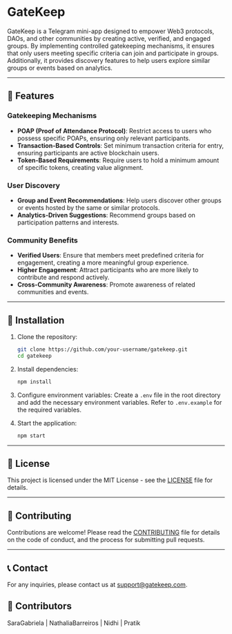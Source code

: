 # GateKeep

GateKeep is a Telegram mini-app designed to empower Web3 protocols, DAOs, and other communities by creating active, verified, and engaged groups. By implementing controlled gatekeeping mechanisms, it ensures that only users meeting specific criteria can join and participate in groups. Additionally, it provides discovery features to help users explore similar groups or events based on analytics.

---

## 🚀 Features

### Gatekeeping Mechanisms
- **POAP (Proof of Attendance Protocol)**: Restrict access to users who possess specific POAPs, ensuring only relevant participants.
- **Transaction-Based Controls**: Set minimum transaction criteria for entry, ensuring participants are active blockchain users.
- **Token-Based Requirements**: Require users to hold a minimum amount of specific tokens, creating value alignment.

### User Discovery
- **Group and Event Recommendations**: Help users discover other groups or events hosted by the same or similar protocols.
- **Analytics-Driven Suggestions**: Recommend groups based on participation patterns and interests.

### Community Benefits
- **Verified Users**: Ensure that members meet predefined criteria for engagement, creating a more meaningful group experience.
- **Higher Engagement**: Attract participants who are more likely to contribute and respond actively.
- **Cross-Community Awareness**: Promote awareness of related communities and events.

---

## 🔧 Installation

1. Clone the repository:
   ```bash
   git clone https://github.com/your-username/gatekeep.git
   cd gatekeep
   ```

2. Install dependencies:
   ```bash
   npm install
   ```

3. Configure environment variables:
   Create a `.env` file in the root directory and add the necessary environment variables. Refer to `.env.example` for the required variables.

4. Start the application:
   ```bash
   npm start
   ```

---

## 📄 License

This project is licensed under the MIT License - see the [LICENSE](LICENSE) file for details.

---

## 🤝 Contributing

Contributions are welcome! Please read the [CONTRIBUTING](CONTRIBUTING.md) file for details on the code of conduct, and the process for submitting pull requests.

---

## 📞 Contact

For any inquiries, please contact us at [support@gatekeep.com](mailto:radarsardar@gmail.com).

## 🤝 Contributors

SaraGabriela | NathaliaBarreiros | Nidhi | Pratik